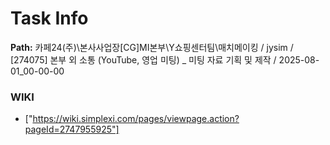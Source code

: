 # Task Info

**Path:** 카페24(주)\본사사업장\[CG]MI본부\Y쇼핑센터팀\매치메이킹 / jysim / [274075] 본부 외 소통 (YouTube, 영업 미팅) _ 미팅 자료 기획 및 제작 / 2025-08-01_00-00-00

### WIKI
- ["https://wiki.simplexi.com/pages/viewpage.action?pageId=2747955925"]

